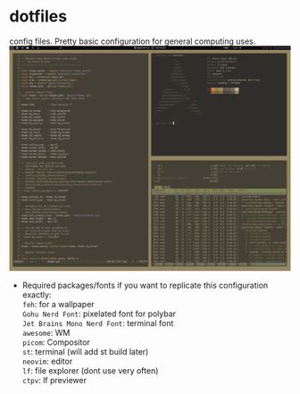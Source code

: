 # dotfiles
config files. Pretty basic configuration for general computing uses.
![alt text](https://github.com/StackGrandiose/dotfiles/blob/master/screenshot.jpg?raw=true)
- Required packages/fonts if you want to replicate this configuration exactly: <br>
`feh`: for a wallpaper <br>
`Gohu Nerd Font`: pixelated font for polybar <br>
`Jet Brains Mono Nerd Font`: terminal font <br>
`awesome`: WM <br>
 `picom`: Compositor <br>
`st`: terminal (will add st build later) <br>
`neovim`: editor <br>
`lf`: file explorer (dont use very often) <br>
`ctpv`: lf previewer <br>
